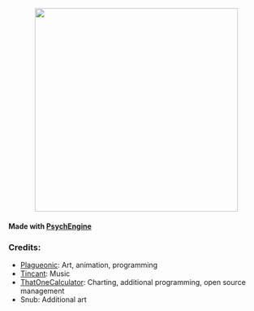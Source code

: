 <p align="center">
<img src="https://user-images.githubusercontent.com/44733677/126002365-df097bcf-d90d-42a8-973c-5677ff9cf746.png" width=400/>
</p>

<!-- https://user-images.githubusercontent.com/44733677/126001845-76826ea4-153f-48b2-8c24-cb601a4bcb00.mp4 -->


#### Made with [PsychEngine](https://github.com/ShadowMario/FNF-PsychEngine)

### Credits:
- [Plagueonic](https://twitter.com/Plagueonic): Art, animation, programming
- [Tincant](https://twitter.com/tincant_): Music
- [ThatOneCalculator](https://t1c.dev): Charting, additional programming, open source management
- Snub: Additional art
